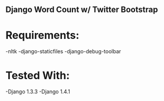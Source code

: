 ## Django Word Count w/ Twitter Bootstrap


# Requirements:
-nltk
-django-staticfiles
-django-debug-toolbar


# Tested With:
-Django 1.3.3
-Django 1.4.1
